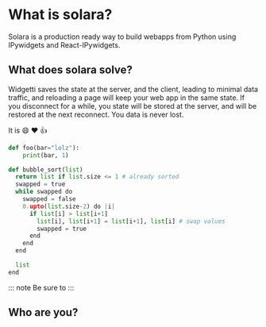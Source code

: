 # What is solara?



Solara is a production ready way to build webapps from Python using IPywidgets and React-IPywidgets.



## What does solara solve?

Widgetti saves the state at the server, and the client, leading to minimal data traffic, and reloading a page will keep your web app in the same state. If you disconnect for a while, you state will be stored at the server, and will be restored at the next reconnect. You data is never lost.



It is :smile: :heart: :thumbsup:


```python
def foo(bar="lolz"):
    print(bar, 1)
```

```python
def bubble_sort(list)
  return list if list.size <= 1 # already sorted
  swapped = true
  while swapped do
    swapped = false
    0.upto(list.size-2) do |i|
      if list[i] > list[i+1]
        list[i], list[i+1] = list[i+1], list[i] # swap values
        swapped = true
      end
    end
  end

  list
end
```


::: note
Be sure to
:::

## Who are you?


